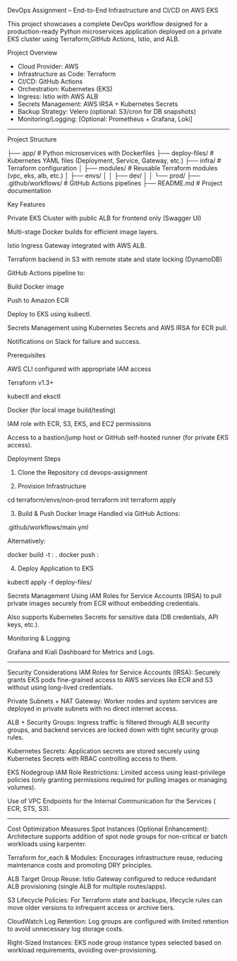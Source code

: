 DevOps Assignment – End-to-End Infrastructure and CI/CD on AWS EKS

This project showcases a complete DevOps workflow designed for a production-ready Python microservices application deployed on a private EKS cluster using Terraform,GitHub Actions, Istio, and ALB.

Project Overview

- Cloud Provider: AWS
- Infrastructure as Code: Terraform
- CI/CD: GitHub Actions
- Orchestration: Kubernetes (EKS)
- Ingress: Istio with AWS ALB
- Secrets Management: AWS IRSA + Kubernetes Secrets
- Backup Strategy: Velero (optional: S3/cron for DB snapshots)
- Monitoring/Logging: [Optional: Prometheus + Grafana, Loki]

---

Project Structure

├── app/                          # Python microservices with Dockerfiles
├── deploy-files/                # Kubernetes YAML files (Deployment, Service, Gateway, etc.)
├── infra/                       # Terraform configuration
│   ├── modules/                 # Reusable Terraform modules (vpc, eks, alb, etc.)
│   ├── envs/
│   │   ├── dev/
│   │   └── prod/
├── .github/workflows/           # GitHub Actions pipelines
├── README.md                    # Project documentation

Key Features

Private EKS Cluster with public ALB for frontend only (Swagger UI)

Multi-stage Docker builds for efficient image layers.

Istio Ingress Gateway integrated with AWS ALB. 

Terraform backend in S3 with remote state and state locking (DynamoDB)

GitHub Actions pipeline to:

Build Docker image

Push to Amazon ECR

Deploy to EKS using kubectl.

Secrets Management using Kubernetes Secrets and AWS IRSA for ECR pull.

Notifications on Slack for failure and success.

Prerequisites

AWS CLI configured with appropriate IAM access

Terraform v1.3+

kubectl and eksctl

Docker (for local image build/testing)

IAM role with ECR, S3, EKS, and EC2 permissions

Access to a bastion/jump host or GitHub self-hosted runner (for private EKS access).

Deployment Steps

1. Clone the Repository
cd devops-assignment

2. Provision Infrastructure

cd terraform/envs/non-prod
terraform init
terraform apply

3. Build & Push Docker Image
Handled via GitHub Actions:

.github/workflows/main.yml

Alternatively:

docker build -t <ecr-uri>:<tag> .
docker push <ecr-uri>:<tag>

4. Deploy Application to EKS

kubectl apply -f deploy-files/

Secrets Management
Using IAM Roles for Service Accounts (IRSA) to pull private images securely from ECR without embedding credentials.

Also supports Kubernetes Secrets for sensitive data (DB credentials, API keys, etc.).

Monitoring & Logging

Grafana and Kiali Dashboard for Metrics and Logs.


____________________________________________________________

Security Considerations
IAM Roles for Service Accounts (IRSA): Securely grants EKS pods fine-grained access to AWS services like ECR and S3 without using long-lived credentials.

Private Subnets + NAT Gateway: Worker nodes and system services are deployed in private subnets with no direct internet access.

ALB + Security Groups: Ingress traffic is filtered through ALB security groups, and backend services are locked down with tight security group rules.

Kubernetes Secrets: Application secrets are stored securely using Kubernetes Secrets with RBAC controlling access to them.

EKS Nodegroup IAM Role Restrictions: Limited access using least-privilege policies (only granting permissions required for pulling images or managing volumes).

Use of VPC Endpoints for the Internal Communication for the Services ( ECR, STS, S3).

_____________________________________________________________________________________

Cost Optimization Measures
Spot Instances (Optional Enhancement): Architecture supports addition of spot node groups for non-critical or batch workloads using karpenter.

Terraform for_each & Modules: Encourages infrastructure reuse, reducing maintenance costs and promoting DRY principles.

ALB Target Group Reuse: Istio Gateway configured to reduce redundant ALB provisioning (single ALB for multiple routes/apps).

S3 Lifecycle Policies: For Terraform state and backups, lifecycle rules can move older versions to infrequent access or archive tiers.

CloudWatch Log Retention: Log groups are configured with limited retention to avoid unnecessary log storage costs.

Right-Sized Instances: EKS node group instance types selected based on workload requirements, avoiding over-provisioning.




